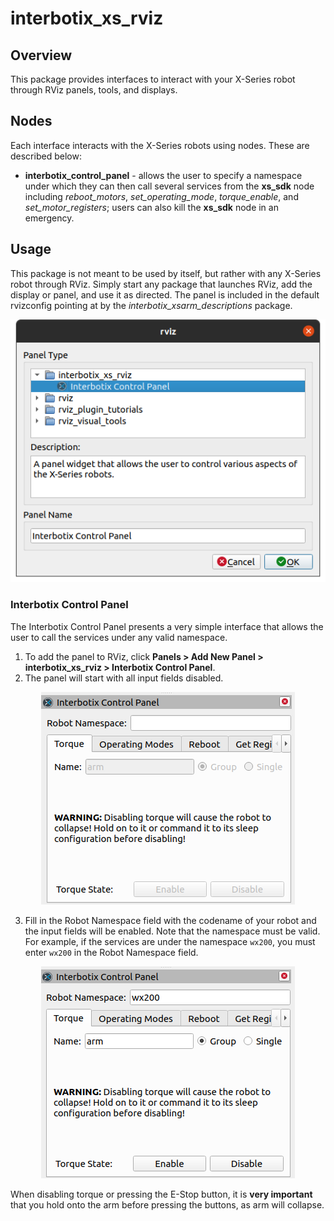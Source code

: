 # interbotix_xs_rviz

## Overview

This package provides interfaces to interact with your X-Series robot through RViz panels, tools, and displays.

## Nodes

Each interface interacts with the X-Series robots using nodes. These are described below:
- **interbotix_control_panel** - allows the user to specify a namespace under which they can then call several services from the **xs_sdk** node including *reboot_motors*, *set_operating_mode*, *torque_enable*, and *set_motor_registers*; users can also kill the **xs_sdk** node in an emergency.

## Usage

This package is not meant to be used by itself, but rather with any X-Series robot through RViz. Simply start any package that launches RViz, add the display or panel, and use it as directed. The panel is included in the default rvizconfig pointing at by the *interbotix_xsarm_descriptions* package.

<p align="center">
    <img src="images/xs_rviz_add_panel.png">
</p>

### Interbotix Control Panel

The Interbotix Control Panel presents a very simple interface that allows the user to call the services under any valid namespace. 

1. To add the panel to RViz, click **Panels > Add New Panel > interbotix_xs_rviz > Interbotix Control Panel**.
2. The panel will start with all input fields disabled.

<p align="center">
    <img src="images/control_panel_wo_ns.png">
</p>

3. Fill in the Robot Namespace field with the codename of your robot and the input fields will be enabled. Note that the namespace must be valid. For example, if the services are under the namespace `wx200`, you must enter `wx200` in the Robot Namespace field.

<p align="center">
    <img src="images/control_panel_w_ns.png">
</p>

When disabling torque or pressing the E-Stop button, it is **very important** that you hold onto the arm before pressing the buttons, as arm will collapse.
